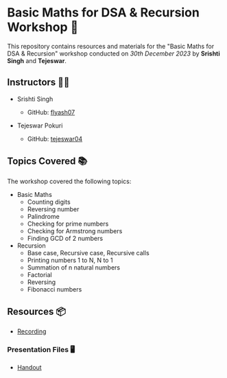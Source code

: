 # Basic Maths for DSA & Recursion Workshop 🚀

This repository contains resources and materials for the "Basic Maths for DSA & Recursion" workshop conducted on _30th December 2023_ by **Srishti Singh** and **Tejeswar**.

## Instructors 👨‍🏫
- Srishti Singh
  - GitHub: [flyash07](https://github.com/flyash07)

- Tejeswar Pokuri
  - GitHub: [tejeswar04](https://github.com/tejeswar04)

## Topics Covered 📚
The workshop covered the following topics:
- Basic Maths
  - Counting digits
  - Reversing number
  - Palindrome
  - Checking for prime numbers
  - Checking for Armstrong numbers
  - Finding GCD of 2 numbers
- Recursion
  - Base case, Recursive case, Recursive calls
  - Printing numbers 1 to N, N to 1
  - Summation of n natural numbers
  - Factorial
  - Reversing
  - Fibonacci numbers

## Resources 📦
- [Recording](https://learnermanipal-my.sharepoint.com/:v:/g/personal/srishti_mitmpl2022_learner_manipal_edu/Echkhf6vq6hBofJH0oqZ7UMBLsUwhbtvM4UleblgKfc7bQ?referrer=Teams.TEAMS-ELECTRON&referrerScenario=MeetingChicletGetLink.view.view)
  
### Presentation Files 🖥️
- [Handout](Basic%20Maths%20for%20DSA%20%26%20Recursion/W2-Basic%20Maths%20%26%20Recursion.pdf)
